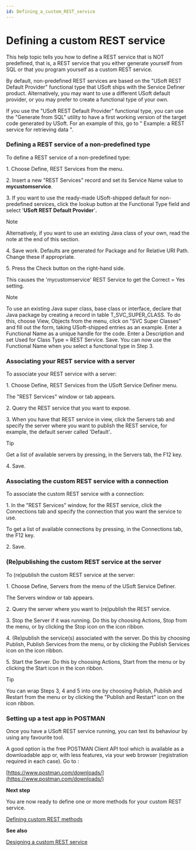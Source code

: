 ```yaml
---
id: Defining_a_custom_REST_service
---
```


# Defining a custom REST service

This help topic tells you how to define a REST service that is NOT predefined, that is, a REST service that you either generate yourself from SQL or that you program yourself as a custom REST service.

By default, non-predefined REST services are based on the "USoft REST Default Provider" functional type that USoft ships with the Service Definer product. Alternatively, you may want to use a different USoft default provider, or you may prefer to create a functional type of your own.

If you use the "USoft REST Default Provider" functional type, you can use the "Generate from SQL" utility to have a first working version of the target code generated by USoft. For an example of this, go to " Example: a REST service for retrieving data ".

### Defining a REST service of a non-predefined type

To define a REST service of a non-predefined type:

1. Choose Define, REST Services from the menu.

2. Insert a new "REST Services" record and set its Service Name value to **mycustomservice**.

3. If you want to use the ready-made USoft-shipped default for non-predefined services, click the lookup button at the Functional Type field and select '**USoft REST Default Provider**'**.**

> [!NOTE]
> Alternatively, if you want to use an existing Java class of your own, read the note at the end of this section.

4. Save work. Defaults are generated for Package and for Relative URI Path. Change these if appropriate.

5. Press the Check button on the right-hand side.

This causes the 'mycustomservice' REST Service to get the Correct = Yes setting.

> [!NOTE]
> To use an existing Java super class, base class or interface, declare that Java package by creating a record in table T_SVC_SUPER_CLASS. To do this, choose View, Objects from the menu, click on "SVC Super Classes" and fill out the form, taking USoft-shipped entries as an example. Enter a Functional Name as a unique handle for the code. Enter a Description and set Used for Class Type = REST Service. Save. You can now use the Functional Name when you select a functional type in Step 3.

### Associating your REST service with a server

To associate your REST service with a server:

1. Choose Define, REST Services from the USoft Service Definer menu.

The "REST Services" window or tab appears.

2. Query the REST service that you want to expose.

3. When you have that REST service in view, click the Servers tab and specify the server where you want to publish the REST service, for example, the default server called 'Default'**.**

> [!TIP]
> Get a list of available servers by pressing, in the Servers tab, the F12 key.

4. Save.

### Associating the custom REST service with a connection

To associate the custom REST service with a connection:

1. In the "REST Services" window, for the REST service, click the Connections tab and specify the connection that you want the service to use.

To get a list of available connections by pressing, in the Connections tab, the F12 key.

2. Save.

### (Re)publishing the custom REST service at the server

To (re)publish the custom REST service at the server:

1. Choose Define, Servers from the menu of the USoft Service Definer.

The Servers window or tab appears.

2. Query the server where you want to (re)publish the REST service.

3. Stop the Server if it was running. Do this by choosing Actions, Stop from the menu, or by clicking the Stop icon on the icon ribbon.

4. (Re)publish the service(s) associated with the server. Do this by choosing Publish, Publish Services from the menu, or by clicking the Publish Services icon on the icon ribbon.

5. Start the Server. Do this by choosing Actions, Start from the menu or by clicking the Start icon in the icon ribbon.

> [!TIP]
> You can wrap Steps 3, 4 and 5 into one by choosing Publish, Publish and Restart from the menu or by clicking the "Publish and Restart" icon on the icon ribbon.

### Setting up a test app in POSTMAN

Once you have a USoft REST service running, you can test its behaviour by using any favourite tool.

A good option is the free POSTMAN Client API tool which is available as a downloadable app or, with less features, via your web browser (registration required in each case). Go to :

[https://www.postman.com/downloads/](https://www.postman.com/downloads/)

**Next step**

You are now ready to define one or more methods for your custom REST service.

[Defining custom REST methods](/docs/Services/Custom%20REST%20services/Defining%20custom%20REST%20methods.md)

**See also**

[Designing a custom REST service](/docs/Services/Custom%20REST%20services/Designing%20a%20custom%20REST%20service.md)
